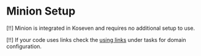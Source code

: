 # Minion Setup

[!!] Minion is integrated in Koseven and requires no additional setup to use.

[!!] If your code uses links check the [using links](tasks#using-links) under tasks for domain configuration.
